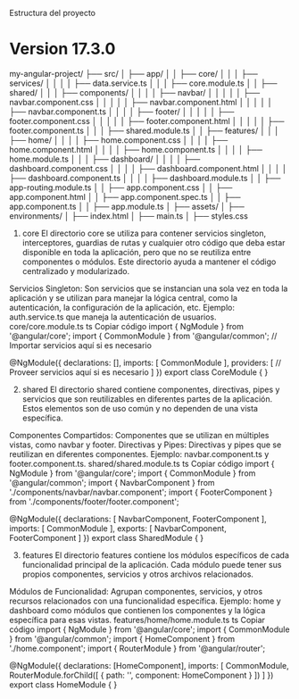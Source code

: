 Estructura del proyecto 

# Version 17.3.0


my-angular-project/
├── src/
│   ├── app/
│   │   ├── core/
│   │   │   ├── services/
│   │   │   │   ├── data.service.ts
│   │   │   ├── core.module.ts
│   │   ├── shared/
│   │   │   ├── components/
│   │   │   │   ├── navbar/
│   │   │   │   │   ├── navbar.component.css
│   │   │   │   │   ├── navbar.component.html
│   │   │   │   │   ├── navbar.component.ts
│   │   │   │   ├── footer/
│   │   │   │   │   ├── footer.component.css
│   │   │   │   │   ├── footer.component.html
│   │   │   │   │   ├── footer.component.ts
│   │   │   ├── shared.module.ts
│   │   ├── features/
│   │   │   ├── home/
│   │   │   │   ├── home.component.css
│   │   │   │   ├── home.component.html
│   │   │   │   ├── home.component.ts
│   │   │   │   ├── home.module.ts
│   │   │   ├── dashboard/
│   │   │   │   ├── dashboard.component.css
│   │   │   │   ├── dashboard.component.html
│   │   │   │   ├── dashboard.component.ts
│   │   │   │   ├── dashboard.module.ts
│   │   ├── app-routing.module.ts
│   │   ├── app.component.css
│   │   ├── app.component.html
│   │   ├── app.component.spec.ts
│   │   ├── app.component.ts
│   │   ├── app.module.ts
│   ├── assets/
│   ├── environments/
│   ├── index.html
│   ├── main.ts
│   ├── styles.css




1. core
El directorio core se utiliza para contener servicios singleton, interceptores, guardias de rutas y cualquier otro código que deba estar disponible en toda la aplicación, pero que no se reutiliza entre componentes o módulos. Este directorio ayuda a mantener el código centralizado y modularizado.

Servicios Singleton: Son servicios que se instancian una sola vez en toda la aplicación y se utilizan para manejar la lógica central, como la autenticación, la configuración de la aplicación, etc.
Ejemplo: auth.service.ts que maneja la autenticación de usuarios.
core/core.module.ts
ts
Copiar código
import { NgModule } from '@angular/core';
import { CommonModule } from '@angular/common';
// Importar servicios aquí si es necesario

@NgModule({
  declarations: [],
  imports: [
    CommonModule
  ],
  providers: [
    // Proveer servicios aquí si es necesario
  ]
})
export class CoreModule { }

2. shared
El directorio shared contiene componentes, directivas, pipes y servicios que son reutilizables en diferentes partes de la aplicación. Estos elementos son de uso común y no dependen de una vista específica.

Componentes Compartidos: Componentes que se utilizan en múltiples vistas, como navbar y footer.
Directivas y Pipes: Directivas y pipes que se reutilizan en diferentes componentes.
Ejemplo: navbar.component.ts y footer.component.ts.
shared/shared.module.ts
ts
Copiar código
import { NgModule } from '@angular/core';
import { CommonModule } from '@angular/common';
import { NavbarComponent } from './components/navbar/navbar.component';
import { FooterComponent } from './components/footer/footer.component';

@NgModule({
  declarations: [
    NavbarComponent,
    FooterComponent
  ],
  imports: [
    CommonModule
  ],
  exports: [
    NavbarComponent,
    FooterComponent
  ]
})
export class SharedModule { }


3. features
El directorio features contiene los módulos específicos de cada funcionalidad principal de la aplicación. Cada módulo puede tener sus propios componentes, servicios y otros archivos relacionados.

Módulos de Funcionalidad: Agrupan componentes, servicios, y otros recursos relacionados con una funcionalidad específica.
Ejemplo: home y dashboard como módulos que contienen los componentes y la lógica específica para esas vistas.
features/home/home.module.ts
ts
Copiar código
import { NgModule } from '@angular/core';
import { CommonModule } from '@angular/common';
import { HomeComponent } from './home.component';
import { RouterModule } from '@angular/router';

@NgModule({
  declarations: [HomeComponent],
  imports: [
    CommonModule,
    RouterModule.forChild([
      { path: '', component: HomeComponent }
    ])
  ]
})
export class HomeModule { }